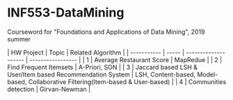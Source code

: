 # INF553-DataMining

Courseword for "Foundations and Applications of Data Mining", 2019 summer

| HW Project | Topic  | Related Algorithm |
| ----------- | ----- | -------------------- | ----------------- |
|      1      | Average Restaurant Score | MapRedue |
|      2      | Find Frequent Itemsets  | A-Priori, SON |
|      3      | Jaccard based LSH & User/Item based Recommendation System  | LSH, Content-based, Model-based, Collaborative Filtering(Item-based & User-based) |
|      4      | Communities detection | Girvan-Newman |
